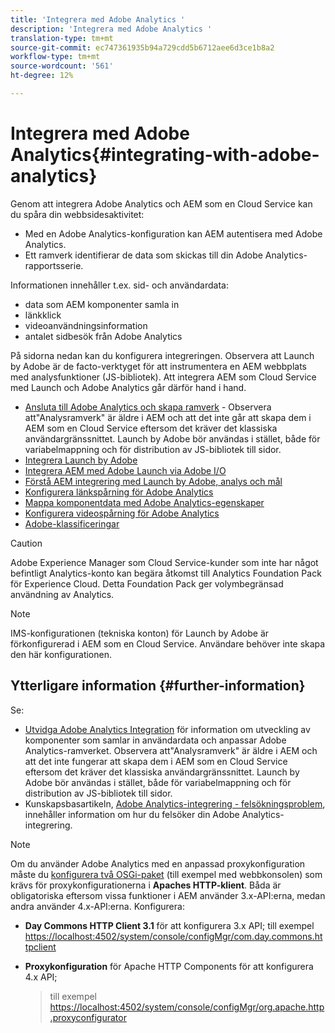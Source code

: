 ```yaml
---
title: 'Integrera med Adobe Analytics '
description: 'Integrera med Adobe Analytics '
translation-type: tm+mt
source-git-commit: ec747361935b94a729cdd5b6712aee6d3ce1b8a2
workflow-type: tm+mt
source-wordcount: '561'
ht-degree: 12%

---
```



# Integrera med Adobe Analytics{#integrating-with-adobe-analytics}

Genom att integrera Adobe Analytics och AEM som en Cloud Service kan du spåra din webbsidesaktivitet:

* Med en Adobe Analytics-konfiguration kan AEM autentisera med Adobe Analytics.
* Ett ramverk identifierar de data som skickas till din Adobe Analytics-rapportsserie.

Informationen innehåller t.ex. sid- och användardata:

* data som AEM komponenter samla in
* länkklick
* videoanvändningsinformation
* antalet sidbesök från Adobe Analytics

På sidorna nedan kan du konfigurera integreringen. Observera att Launch by Adobe är de facto-verktyget för att instrumentera en AEM webbplats med analysfunktioner (JS-bibliotek). Att integrera AEM som Cloud Service med Launch och Adobe Analytics går därför hand i hand.

* [Ansluta till Adobe Analytics och skapa ramverk](https://docs.adobe.com/content/help/en/experience-manager-65/administering/integration/adobeanalytics-connect.html) - Observera att&quot;Analysramverk&quot; är äldre i AEM och att det inte går att skapa dem i AEM som en Cloud Service eftersom det kräver det klassiska användargränssnittet. Launch by Adobe bör användas i stället, både för variabelmappning och för distribution av JS-bibliotek till sidor.
* [Integrera Launch by Adobe](https://docs.adobe.com/content/help/en/experience-manager-learn/sites/integrations/adobe-launch-integration-tutorial-understand.html)
* [Integrera AEM med Adobe Launch via Adobe I/O](https://helpx.adobe.com/experience-manager/using/aem_launch_adobeio_integration.html)
* [Förstå AEM integrering med Launch by Adobe, analys och mål](https://helpx.adobe.com/experience-manager/kt/integration/using/aem-launch-integration-tutorial-understand.html)
* [Konfigurera länkspårning för Adobe Analytics](https://docs.adobe.com/content/help/en/experience-manager-65/administering/integration/adobeanalytics-link.html)
* [Mappa komponentdata med Adobe Analytics-egenskaper](https://docs.adobe.com/content/help/en/experience-manager-65/administering/integration/adobeanalytics-mapping.html)
* [Konfigurera videospårning för Adobe Analytics](https://docs.adobe.com/content/help/en/experience-manager-65/administering/integration/adobeanalytics-video.html)
* [Adobe-klassificeringar](https://docs.adobe.com/content/help/en/experience-manager-65/administering/integration/adobeanalytics-classifications.html)

>[!CAUTION]
>
>Adobe Experience Manager som Cloud Service-kunder som inte har något befintligt Analytics-konto kan begära åtkomst till Analytics Foundation Pack för Experience Cloud.  Detta Foundation Pack ger volymbegränsad användning av Analytics.

>[!NOTE]
>
>IMS-konfigurationen (tekniska konton) för Launch by Adobe är förkonfigurerad i AEM som en Cloud Service. Användare behöver inte skapa den här konfigurationen.

## Ytterligare information {#further-information}

Se:

* [Utvidga Adobe Analytics Integration](https://docs.adobe.com/content/help/en/experience-manager-65/developing/extending-aem/extending-analytics/extending-analytics.html) för information om utveckling av komponenter som samlar in användardata och anpassar Adobe Analytics-ramverket. Observera att&quot;Analysramverk&quot; är äldre i AEM och att det inte fungerar att skapa dem i AEM som en Cloud Service eftersom det kräver det klassiska användargränssnittet. Launch by Adobe bör användas i stället, både för variabelmappning och för distribution av JS-bibliotek till sidor.
* Kunskapsbasartikeln, [Adobe Analytics-integrering - felsökningsproblem](https://helpx.adobe.com/experience-manager/kb/sitecatalystintegrationtroubleshooting.html), innehåller information om hur du felsöker din Adobe Analytics-integrering.

>[!NOTE]
>
>Om du använder Adobe Analytics med en anpassad proxykonfiguration måste du [konfigurera två OSGi-paket](https://docs.adobe.com/content/help/en/experience-manager-65/deploying/configuring/configuring-osgi.html) (till exempel med webbkonsolen) som krävs för proxykonfigurationerna i **Apaches HTTP-klient**. Båda är obligatoriska eftersom vissa funktioner i AEM använder 3.x-API:erna, medan andra använder 4.x-API:erna. Konfigurera:
>
>* **Day Commons HTTP Client 3.1** för att konfigurera 3.x API;
   >  till exempel [https://localhost:4502/system/console/configMgr/com.day.commons.httpclient](https://localhost:4502/system/console/configMgr/com.day.commons.httpclient)
   >
   >
* **Proxykonfiguration** för Apache HTTP Components för att konfigurera 4.x API;
   >  till exempel [https://localhost:4502/system/console/configMgr/org.apache.http.proxyconfigurator](https://localhost:4502/system/console/configMgr/org.apache.http.proxyconfigurator)

>



